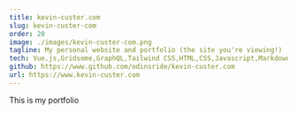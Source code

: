 ```yaml
---
title: kevin-custer.com
slug: kevin-custer-com
order: 20
image: ./images/kevin-custer-com.png
tagline: My personal website and portfolio (the site you're viewing!)
tech: Vue.js,Gridsome,GraphQL,Tailwind CSS,HTML,CSS,Javascript,Markdown
github: https://www.github.com/odinsride/kevin-custer.com
url: https://www.kevin-custer.com
---
```


This is my portfolio